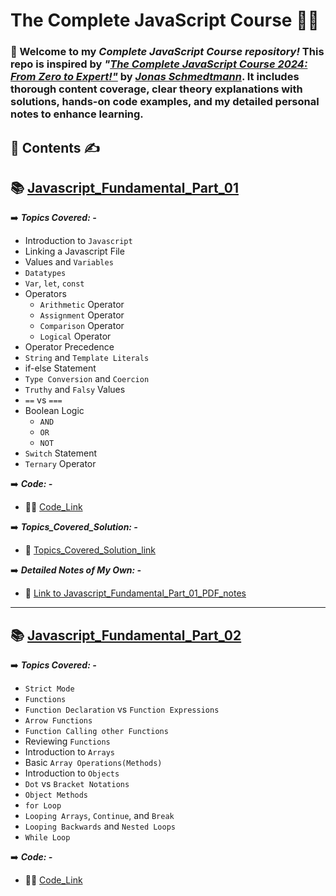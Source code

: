 # **The Complete JavaScript Course 👨‍💻**

### 👋 Welcome to my ***Complete JavaScript Course repository!*** This repo is inspired by ***"[The Complete JavaScript Course 2024: From Zero to Expert!"](https://www.udemy.com/course/the-complete-javascript-course/)*** by ***[Jonas Schmedtmann](https://x.com/jonasschmedtman)***. It includes thorough content coverage, clear theory explanations with solutions, hands-on code examples, and my detailed personal notes to enhance learning.

 ##  📂 **Contents** ✍️

## 📚 [Javascript_Fundamental_Part_01](./Section-02-Javascript_Fundamental_Part_01)

 ➡️  ***Topics Covered: -***
 - Introduction to `Javascript`
 - Linking a Javascript File
 - Values and `Variables`
 - `Datatypes`
 - `Var`, `let`, `const`
 - Operators
   - `Arithmetic` Operator
   - `Assignment` Operator
   - `Comparison` Operator
   - `Logical` Operator
 - Operator Precedence
 - `String` and `Template Literals`
 - if-else Statement
 - `Type Conversion` and `Coercion`
 - `Truthy` and `Falsy` Values
 - `==` vs `===`
 - Boolean Logic
   - `AND`
   - `OR`
   - `NOT`
- `Switch` Statement
- `Ternary` Operator

➡️ ***Code: -***
  - 👨‍💻 [Code_Link](./Section-02-Javascript_Fundamental_Part_01/Code)

➡️ ***Topics_Covered_Solution: -***
 - 📘 [Topics_Covered_Solution_link](Section-02-Javascript_Fundamental_Part_01/Theory/Topics_Covered_Solution.md)

➡️ ***Detailed Notes of My Own: -***
- 📘 [Link to Javascript_Fundamental_Part_01_PDF_notes](./Section-02-Javascript_Fundamental_Part_01/Theory/Improved_Javscript_Fundamentals–_Part_1_Notes.pdf)
- ---

## 📚 [Javascript_Fundamental_Part_02](./Section-03-Javascript_Fundamental_Part_02/Code)

➡️  ***Topics Covered: -***

- `Strict Mode`
- `Functions`
- `Function Declaration` vs `Function Expressions`
- `Arrow Functions`
- `Function Calling other Functions`
- Reviewing `Functions`
- Introduction to `Arrays`
- Basic `Array Operations(Methods)`
- Introduction to `Objects`
- `Dot` vs `Bracket Notations`
- `Object Methods`
- `for Loop`
- `Looping Arrays`, `Continue`, and `Break`
- `Looping Backwards` and `Nested Loops`
- `While Loop`
  
➡️ ***Code: -***
  - 👨‍💻 [Code_Link](./Section-03-Javascript_Fundamental_Part_02/Code)
